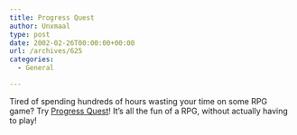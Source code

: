 ```yaml
---
title: Progress Quest
author: Unxmaal
type: post
date: 2002-02-26T00:00:00+00:00
url: /archives/625
categories:
  - General

---
```

Tired of spending hundreds of hours wasting your time on some RPG game? Try [Progress Quest][1]! It&#8217;s all the fun of a RPG, without actually having to play!

 [1]: http://www.progressquest.com/